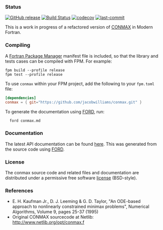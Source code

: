 
### Status

[![GitHub release](https://img.shields.io/github/release/jacobwilliams/conmax.svg)](https://github.com/jacobwilliams/conmax/releases/latest)
[![Build Status](https://github.com/jacobwilliams/conmax/actions/workflows/CI.yml/badge.svg)](https://github.com/jacobwilliams/conmax/actions)
[![codecov](https://codecov.io/gh/jacobwilliams/conmax/branch/master/graph/badge.svg?token=43HK33CSMY)](https://codecov.io/gh/jacobwilliams/conmax)
[![last-commit](https://img.shields.io/github/last-commit/jacobwilliams/conmax)](https://github.com/jacobwilliams/conmax/commits/master)


This is a work in progress of a refactored version of [CONMAX](http://www.netlib.org/opt/conmax.f) in Modern Fortran.

### Compiling

A [Fortran Package Manager](https://github.com/fortran-lang/fpm) manifest file is included, so that the library and tests cases can be compiled with FPM. For example:

```
fpm build --profile release
fpm test --profile release
```

To use `conmax` within your FPM project, add the following to your `fpm.toml` file:
```toml
[dependencies]
conmax = { git="https://github.com/jacobwilliams/conmax.git" }
```

To generate the documentation using [FORD](https://github.com/Fortran-FOSS-Programmers/ford), run:

```
  ford conmax.md
```

### Documentation

The latest API documentation can be found [here](http://jacobwilliams.github.io/conmax/). This was generated from the source code using [FORD](https://github.com/Fortran-FOSS-Programmers/ford).

### License

The conmax source code and related files and documentation are distributed under a permissive free software [license](https://github.com/jacobwilliams/conmax/blob/master/LICENSE) (BSD-style).

### References

 * E. H. Kaufman Jr., D. J. Leeming & G. D. Taylor, "An ODE-based approach to nonlinearly constrained minimax problems", Numerical Algorithms, Volume 9, pages 25-37 (1995)
 * Original CONMAX sourcecode at Netlib: http://www.netlib.org/opt/conmax.f